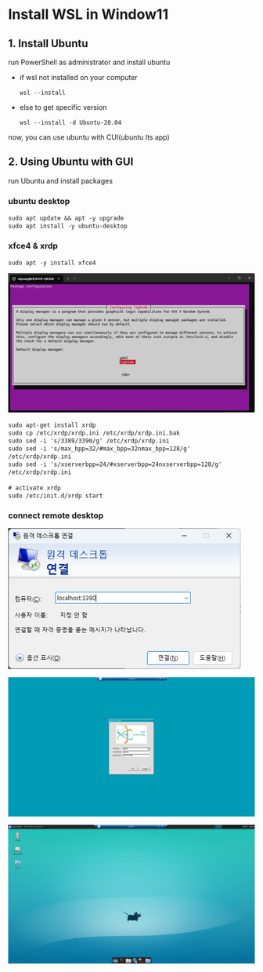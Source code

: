 # Install WSL in Window11

## 1. Install Ubuntu
run PowerShell as administrator and install ubuntu

- if wsl not installed on your computer
    ```shell
    wsl --install
    ```
- else to get specific version
    ```shell
    wsl --install -d Ubuntu-20.04
    ```

now, you can use ubuntu with CUI(ubuntu lts app)

## 2. Using Ubuntu with GUI
run Ubuntu and install packages

### ubuntu desktop
```shell
sudo apt update && apt -y upgrade
sudo apt install -y ubuntu-desktop
```

###  xfce4 & xrdp 

```shell
sudo apt -y install xfce4
```

![](../asset/linux/xfce4.png)

```shell
sudo apt-get install xrdp
sudo cp /etc/xrdp/xrdp.ini /etc/xrdp/xrdp.ini.bak
sudo sed -i 's/3389/3390/g' /etc/xrdp/xrdp.ini
sudo sed -i 's/max_bpp=32/#max_bpp=32nmax_bpp=128/g' /etc/xrdp/xrdp.ini
sudo sed -i 's/xserverbpp=24/#xserverbpp=24nxserverbpp=128/g' /etc/xrdp/xrdp.ini

# activate xrdp
sudo /etc/init.d/xrdp start
```

### connect remote desktop

![](../asset/linux/remote-desktop.png)

![](../asset/linux/ubuntu-gui-login.png)

![](../asset/linux/ubuntu-gui.png)